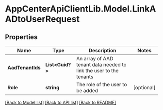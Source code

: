 # AppCenterApiClientLib.Model.LinkAADtoUserRequest
## Properties

Name | Type | Description | Notes
------------ | ------------- | ------------- | -------------
**AadTenantIds** | **List&lt;Guid?&gt;** | An array of AAD tenant data needed to link the user to the tenants | 
**Role** | **string** | The role of the user to be added | [optional] 

[[Back to Model list]](../README.md#documentation-for-models) [[Back to API list]](../README.md#documentation-for-api-endpoints) [[Back to README]](../README.md)

